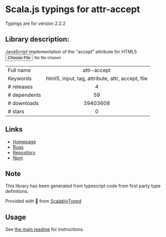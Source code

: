 
# Scala.js typings for attr-accept

Typings are for version 2.2.2

## Library description:
JavaScript implementation of the "accept" attribute for HTML5 <input type="file">

|                    |                 |
| ------------------ | :-------------: |
| Full name          | attr-accept |
| Keywords           | html5, input, tag, attribute, attr, accept, file |
| # releases         | 4 |
| # dependents       | 59 |
| # downloads        | 39403608 |
| # stars            | 0 |

## Links
- [Homepage](https://github.com/react-dropzone/attr-accept#readme)
- [Bugs](https://github.com/react-dropzone/attr-accept/issues)
- [Repository](https://github.com/react-dropzone/attr-accept)
- [Npm](https://www.npmjs.com/package/attr-accept)
    


## Note
This library has been generated from typescript code from first party type definitions.

Provided with :purple_heart: from [ScalablyTyped](https://github.com/oyvindberg/ScalablyTyped)

## Usage
See [the main readme](../../readme.md) for instructions.


